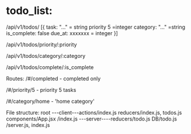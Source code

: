 # todo_list:

/api/v1/todos/
[{
	task: "..."  = string
	priority 5  =integer
	category: "..." =string
	is_complete: false
	due_at: xxxxxxx = integer
}]
	
	
/api/v1/todos/priority/:priority

/api/v1/todos/category/:category

/api/v1/todos/complete/:is_complete

Routes:
/#/completed - completed only

/#/priority/5 - priority 5 tasks

/#/category/home - 'home category'

File structure:
root ---client---actions/index.js
					 reducers/index.js, todos.js
					 components/App.jsx
			/index.js
	---server----reducers/todo.js
					DB/todo.js
			/server.js, index.js
